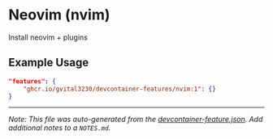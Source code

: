 
# Neovim (nvim)

Install neovim + plugins

## Example Usage

```json
"features": {
    "ghcr.io/gvital3230/devcontainer-features/nvim:1": {}
}
```





---

_Note: This file was auto-generated from the [devcontainer-feature.json](https://github.com/gvital3230/devcontainer-features/blob/main/src/nvim/devcontainer-feature.json).  Add additional notes to a `NOTES.md`._
